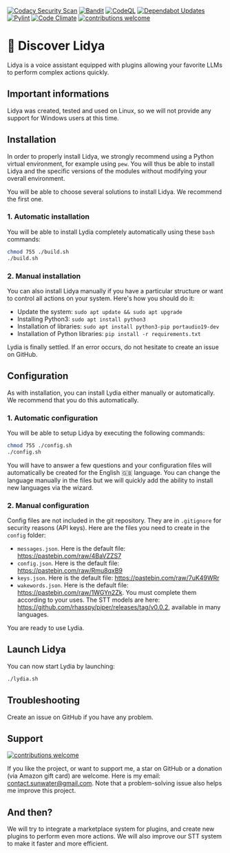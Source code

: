 [![Codacy Security Scan](https://github.com/sunwaterdev/Lidya/actions/workflows/codacy.yml/badge.svg)](https://github.com/sunwaterdev/Lidya/actions/workflows/codacy.yml)
[![Bandit](https://github.com/sunwaterdev/Lidya/actions/workflows/bandit.yml/badge.svg)](https://github.com/sunwaterdev/Lidya/actions/workflows/bandit.yml)
[![CodeQL](https://github.com/sunwaterdev/Lidya/actions/workflows/codeql.yml/badge.svg)](https://github.com/sunwaterdev/Lidya/actions/workflows/codeql.yml)
[![Dependabot Updates](https://github.com/sunwaterdev/Lidya/actions/workflows/dependabot/dependabot-updates/badge.svg)](https://github.com/sunwaterdev/Lidya/actions/workflows/dependabot/dependabot-updates)
[![Pylint](https://github.com/sunwaterdev/Lidya/actions/workflows/pylint.yml/badge.svg)](https://github.com/sunwaterdev/Lidya/actions/workflows/pylint.yml)
[![Code Climate](https://codeclimate.com/github/sunwaterdev/Lidya/badges/gpa.svg)](https://codeclimate.com/github/sunwaterdev/Lidya)
[![contributions welcome](https://img.shields.io/badge/contributions-welcome-brightgreen.svg?style=flat)](https://github.com/sunwaterdev/Lidya/issues)

# 🤖 Discover Lidya
Lidya is a voice assistant equipped with plugins allowing your favorite LLMs to perform complex actions quickly.

## Important informations
Lidya was created, tested and used on Linux, so we will not provide any support for Windows users at this time.

## Installation
In order to properly install Lidya, we strongly recommend using a Python virtual environment, for example using `pew`. You will thus be able to install Lidya and the specific versions of the modules without modifying your overall environment.

You will be able to choose several solutions to install Lidya. We recommend the first one.

### 1. Automatic installation
You will be able to install Lydia completely automatically using these `bash` commands:
```sh
chmod 755 ./build.sh
./build.sh
```

### 2. Manual installation
You can also install Lidya manually if you have a particular structure or want to control all actions on your system. Here's how you should do it:
 - Update the system: `sudo apt update && sudo apt upgrade`
 - Installing Python3: `sudo apt install python3`
 - Installation of libraries: `sudo apt install python3-pip portaudio19-dev`
 - Installation of Python libraries: `pip install -r requirements.txt`


Lydia is finally settled. If an error occurs, do not hesitate to create an issue on GitHub.

## Configuration
As with installation, you can install Lydia either manually or automatically. We recommend that you do this automatically.

### 1. Automatic configuration
You will be able to setup Lidya by executing the following commands:
```sh
chmod 755 ./config.sh
./config.sh
```
You will have to answer a few questions and your configuration files will automatically be created for the English 🇬🇧 language. You can change the language manually in the files but we will quickly add the ability to install new languages ​​via the wizard.

### 2. Manual configuration

Config files are not included in the git repository. They are in `.gitignore` for security reasons (API keys). Here are the files you need to create in the `config` folder:
 - `messages.json`. Here is the default file: https://pastebin.com/raw/4BaVZZS7
 - `config.json`. Here is the default file: https://pastebin.com/raw/Rmu8qxB9
 - `keys.json`. Here is the default file: https://pastebin.com/raw/7uK49WRr
 - `wakewords.json`. Here is the default file: https://pastebin.com/raw/1WGYn2Zk.
You must complete them according to your uses. The STT models are here: https://github.com/rhasspy/piper/releases/tag/v0.0.2, available in many languages.

You are ready to use Lydia.

## Launch Lidya
You can now start Lydia by launching:
```sh
./lydia.sh
```

## Troubleshooting
Create an issue on GitHub if you have any problem.

## Support
[![contributions welcome](https://img.shields.io/badge/contributions-welcome-brightgreen.svg?style=flat)](https://github.com/sunwaterdev/Lidya/issues)

If you like the project, or want to support me, a star on GitHub or a donation (via Amazon gift card) are welcome. Here is my email: contact.sunwater@gmail.com.
Note that a problem-solving issue also helps me improve this project.

## And then?
We will try to integrate a marketplace system for plugins, and create new plugins to perform even more actions.
We will also improve our STT system to make it faster and more efficient.
